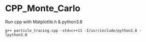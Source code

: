 # CPP_Monte_Carlo

Run cpp with Matplotlib.h & python3.8

```shell
g++ particle_tracing.cpp -std=c++11 -I/usr/include/python3.8 -lpython3.8  
```
